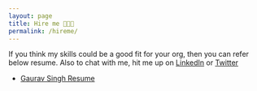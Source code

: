 ```yaml
---
layout: page
title: Hire me 👨🏻‍💻
permalink: /hireme/
---
```


If you think my skills could be a good fit for your org, then you can refer below resume. Also to
chat with me, hit me up on [LinkedIn](https://www.linkedin.com/in/automationhacks/) or
[Twitter](https://twitter.com/automationhacks)

- [Gaurav Singh Resume](https://docs.google.com/document/d/e/2PACX-1vSRUlqZ90BJ7o-TIdaDfs0Q58tqq3ZBV6KC74HZa8SOwK3wNjKEva9f8uHzIXcsbpzxAMHvp0NDQ9rN/pub)
